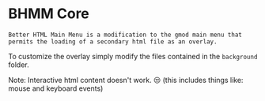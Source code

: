 # BHMM Core
`Better HTML Main Menu is a modification to the gmod main menu that permits the loading of a secondary html file as an overlay.`

To customize the overlay simply modify the files contained in the `background` folder.

Note: Interactive html content doesn't work. 😒 (this includes things like: mouse and keyboard events)
